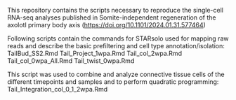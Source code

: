 This repository contains the scripts necessary to reproduce the single-cell RNA-seq analyses published in Somite-independent regeneration of the axolotl primary body axis (https://doi.org/10.1101/2024.01.31.577464)

Following scripts contain the commands for STARsolo used for mapping raw reads and describe the basic prefiltering and cell type annotation/isolation:
TailBud_SS2.Rmd
Tail_Project_1wpa.Rmd
Tail_col_2wpa.Rmd
Tail_col_0wpa_All.Rmd
Tail_twist_0wpa.Rmd

This script was used to combine and analyze connective tissue cells of the different timepoints and samples and to perform quadratic programming:
Tail_Integration_col_0_1_2wpa.Rmd




